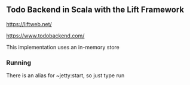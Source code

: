 ## Todo Backend in Scala with the Lift Framework
https://liftweb.net/

https://www.todobackend.com/

This implementation uses an in-memory store

### Running

There is an alias for ~jetty:start, so just type run


